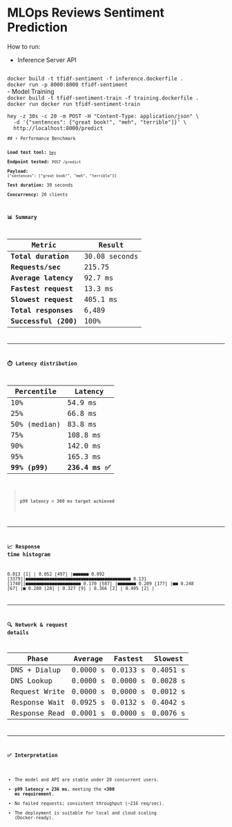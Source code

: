 # MLOps Reviews Sentiment Prediction

How to run:
- Inference Server API
<code>
docker build -t tfidf-sentiment -f inference.dockerfile .
docker run -p 8000:8000 tfidf-sentiment   
</code>
- Model Training 
<code>
docker build -t tfidf-sentiment-train -f training.dockerfile .
docker run docker run tfidf-sentiment-train
</code>

<code>
hey -z 30s -c 20 -m POST -H "Content-Type: application/json" \
  -d '{"sentences": ["great book!", "meh", "terrible"]}' \
  http://localhost:8000/predict
<code>
## ⚡ Performance Benchmark

**Load test tool:** [`hey`](https://github.com/rakyll/hey)  
**Endpoint tested:** `POST /predict`  
**Payload:** `{"sentences": ["great book!", "meh", "terrible"]}`  
**Test duration:** 30 seconds  
**Concurrency:** 20 clients  

### 📊 Summary

| Metric | Result |
|---------|---------|
| **Total duration** | 30.08 seconds |
| **Requests/sec** | 215.75 |
| **Average latency** | 92.7 ms |
| **Fastest request** | 13.3 ms |
| **Slowest request** | 405.1 ms |
| **Total responses** | 6,489 |
| **Successful (200)** | 100% |

---

### ⏱️ Latency distribution

| Percentile | Latency |
|-------------|----------|
| 10% | 54.9 ms |
| 25% | 66.8 ms |
| 50% (median) | 83.8 ms |
| 75% | 108.8 ms |
| 90% | 142.0 ms |
| 95% | 165.3 ms |
| **99% (p99)** | **236.4 ms ✅** |

> **p99 latency < 300 ms target achieved**

---

### 📈 Response time histogram
0.013 [1]   |
0.052 [497] |■■■■■■
0.092 [3379]|■■■■■■■■■■■■■■■■■■■■■■■■■■■■■■■■■■■■■■■■
0.131 [1740]|■■■■■■■■■■■■■■■■■■■■■
0.170 [587] |■■■■■■■
0.209 [177] |■■
0.248 [67]  |■
0.288 [28]  |
0.327 [9]   |
0.366 [2]   |
0.405 [2]   |

---

### 🔍 Network & request details

| Phase | Average | Fastest | Slowest |
|--------|----------|----------|----------|
| DNS + Dialup | 0.0000 s | 0.0133 s | 0.4051 s |
| DNS Lookup | 0.0000 s | 0.0000 s | 0.0028 s |
| Request Write | 0.0000 s | 0.0000 s | 0.0012 s |
| Response Wait | 0.0925 s | 0.0132 s | 0.4042 s |
| Response Read | 0.0001 s | 0.0000 s | 0.0076 s |

---

### ✅ Interpretation

- The model and API are stable under 20 concurrent users.  
- **p99 latency = 236 ms**, meeting the **<300 ms requirement**.  
- No failed requests; consistent throughput (~216 req/sec).  
- The deployment is suitable for local and cloud scaling (Docker-ready).